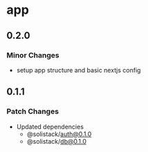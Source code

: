 # app

## 0.2.0

### Minor Changes

- setup app structure and basic nextjs config

## 0.1.1

### Patch Changes

- Updated dependencies
  - @solistack/auth@0.1.0
  - @solistack/db@0.1.0
